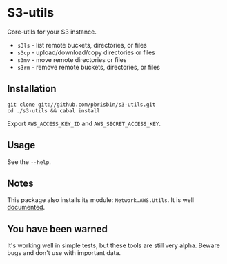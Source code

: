 # S3-utils

Core-utils for your S3 instance.

* `s3ls` - list remote buckets, directories, or files
* `s3cp` - upload/download/copy directories or files
* `s3mv` - move remote directories or files
* `s3rm` - remove remote buckets, directories, or files

## Installation

~~~ 
git clone git://github.com/pbrisbin/s3-utils.git
cd ./s3-utils && cabal install
~~~

Export `AWS_ACCESS_KEY_ID` and `AWS_SECRET_ACCESS_KEY`.

## Usage

See the `--help`.

## Notes

This package also installs its module: `Network.AWS.Utils`. It is well 
[documented][here].

[here]: http://pbrisbin.com/haskell/docs/html/s3-utils/Network-AWS-Utils.html

## You have been warned

It's working well in simple tests, but these tools are still very alpha. 
Beware bugs and don't use with important data.
